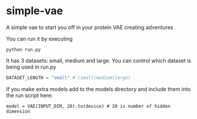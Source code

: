 # simple-vae
A simple vae to start you off in your protein VAE creating adventures

You can run it by executing
```
python run.py
```

It has 3 datasets: small, medium and large. You can control which dataset is being used in run.py
```python
DATASET_LENGTH = "small" # (small|medium|large)
```

If you make extra models add to the models directory and include them into the run script here:
```
model = VAE(INPUT_DIM, 20).to(device) # 20 is number of hidden dimension
```
